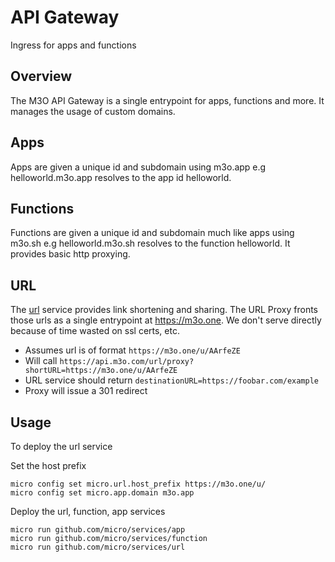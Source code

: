 # API Gateway

Ingress for apps and functions

## Overview

The M3O API Gateway is a single entrypoint for apps, functions and more. It manages the usage of custom domains.

## Apps

Apps are given a unique id and subdomain using m3o.app e.g helloworld.m3o.app resolves to the app id helloworld.

## Functions

Functions are given a unique id and subdomain much like apps using m3o.sh e.g helloworld.m3o.sh resolves to the 
function helloworld. It provides basic http proxying.

## URL

The [url](https://github.com/micro/services/tree/master/url) service provides link shortening and sharing. The URL Proxy fronts those urls 
as a single entrypoint at https://m3o.one. We don't serve directly because of time wasted on ssl certs, etc.

- Assumes url is of format `https://m3o.one/u/AArfeZE`
- Will call `https://api.m3o.com/url/proxy?shortURL=https://m3o.one/u/AArfeZE`
- URL service should return `destinationURL=https://foobar.com/example`
- Proxy will issue a 301 redirect

## Usage

To deploy the url service

Set the host prefix

```
micro config set micro.url.host_prefix https://m3o.one/u/
micro config set micro.app.domain m3o.app
```

Deploy the url, function, app services

```
micro run github.com/micro/services/app
micro run github.com/micro/services/function
micro run github.com/micro/services/url
```
